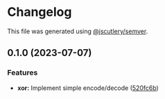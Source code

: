# Changelog

This file was generated using [@jscutlery/semver](https://github.com/jscutlery/semver).

## 0.1.0 (2023-07-07)

### Features

- **xor:** Implement simple encode/decode ([520fc6b](https://github.com/fa7ad/bad-ciphers/commit/520fc6b23fbfe419e96c5356602848430efb3879))
